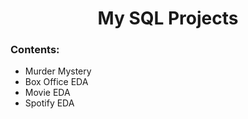 <h1 align="center">My SQL Projects

### Contents:
  - Murder Mystery
  - Box Office EDA
  - Movie EDA
  - Spotify EDA
